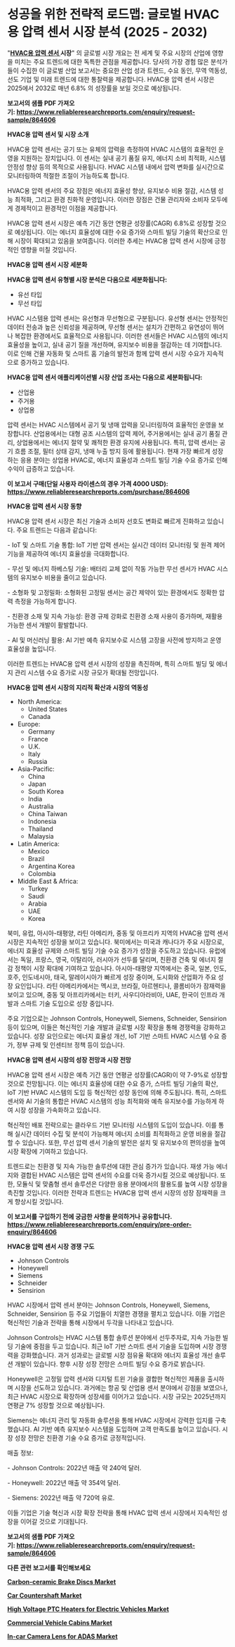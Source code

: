 <p><h1>성공을 위한 전략적 로드맵: 글로벌 HVAC용 압력 센서 시장 분석 (2025 - 2032)</h1></p><p>"<strong><a href="https://www.reliableresearchreports.com/pressure-sensors-for-hvac-r864606?utm_campaign=106&utm_medium=7&utm_source=Github&utm_content=ia&utm_term=24012025&utm_id=pressure-sensors-for-hvac">HVAC용 압력 센서&nbsp;</a></strong><strong>시장</strong>" 의 글로벌 시장 개요는 전 세계 및 주요 시장의 산업에 영향을 미치는 주요 트렌드에 대한 독특한 관점을 제공합니다. 당사의 가장 경험 많은 분석가들이 수집한 이 글로벌 산업 보고서는 중요한 산업 성과 트렌드, 수요 동인, 무역 역동성, 선도 기업 및 미래 트렌드에 대한 통찰력을 제공합니다. HVAC용 압력 센서 시장은 2025에서 2032로 매년 6.8% 의 성장률을 보일 것으로 예상됩니다.&nbsp;</p>
<p><strong>보고서의 샘플 PDF 가져오기:&nbsp;<a href="https://www.reliableresearchreports.com/enquiry/request-sample/864606?utm_campaign=106&utm_medium=7&utm_source=Github&utm_content=ia&utm_term=24012025&utm_id=pressure-sensors-for-hvac">https://www.reliableresearchreports.com/enquiry/request-sample/864606</a></strong></p>
<p><strong>HVAC용 압력 센서 및 시장 소개</strong></p>
<p><p>HVAC용 압력 센서는 공기 또는 유체의 압력을 측정하여 HVAC 시스템의 효율적인 운영을 지원하는 장치입니다. 이 센서는 실내 공기 품질 유지, 에너지 소비 최적화, 시스템 안정성 향상 등의 목적으로 사용됩니다. HVAC 시스템 내에서 압력 변화를 실시간으로 모니터링하여 적절한 조절이 가능하도록 합니다.  </p><p>HVAC용 압력 센서의 주요 장점은 에너지 효율성 향상, 유지보수 비용 절감, 시스템 성능 최적화, 그리고 환경 친화적 운영입니다. 이러한 장점은 건물 관리자와 소비자 모두에게 경제적이고 환경적인 이점을 제공합니다.  </p><p>HVAC용 압력 센서 시장은 예측 기간 동안 연평균 성장률(CAGR) 6.8%로 성장할 것으로 예상됩니다. 이는 에너지 효율성에 대한 수요 증가와 스마트 빌딩 기술의 확산으로 인해 시장이 확대되고 있음을 보여줍니다. 이러한 추세는 HVAC용 압력 센서 시장에 긍정적인 영향을 미칠 것입니다.</p></p>
<p><strong>HVAC용 압력 센서 시장 세분화</strong></p>
<p><strong>HVAC용 압력 센서 유형별 시장 분석은 다음으로 세분화됩니다:</strong></p>
<p><ul><li>유선 타입</li><li>무선 타입</li></ul></p>
<p><p>HVAC 시스템용 압력 센서는 유선형과 무선형으로 구분됩니다. 유선형 센서는 안정적인 데이터 전송과 높은 신뢰성을 제공하며, 무선형 센서는 설치가 간편하고 유연성이 뛰어나 복잡한 환경에서도 효율적으로 사용됩니다. 이러한 센서들은 HVAC 시스템의 에너지 효율성을 높이고, 실내 공기 질을 개선하며, 유지보수 비용을 절감하는 데 기여합니다. 이로 인해 건물 자동화 및 스마트 홈 기술의 발전과 함께 압력 센서 시장 수요가 지속적으로 증가하고 있습니다.</p></p>
<p><strong>HVAC용 압력 센서 애플리케이션별 시장 산업 조사는 다음으로 세분화됩니다:</strong></p>
<p><ul><li>산업용</li><li>주거용</li><li>상업용</li></ul></p>
<p><p>압력 센서는 HVAC 시스템에서 공기 및 냉매 압력을 모니터링하여 효율적인 운영을 보장합니다. 산업용에서는 대형 공조 시스템의 압력 제어, 주거용에서는 실내 공기 품질 관리, 상업용에서는 에너지 절약 및 쾌적한 환경 유지에 사용됩니다. 특히, 압력 센서는 공기 흐름 조절, 필터 상태 감지, 냉매 누출 방지 등에 활용됩니다. 현재 가장 빠르게 성장하는 응용 분야는 상업용 HVAC로, 에너지 효율성과 스마트 빌딩 기술 수요 증가로 인해 수익이 급증하고 있습니다.</p></p>
<p><strong>이 보고서 구매(단일 사용자 라이센스의 경우 가격 4000 USD): <a href="https://www.reliableresearchreports.com/purchase/864606?utm_campaign=106&utm_medium=7&utm_source=Github&utm_content=ia&utm_term=24012025&utm_id=pressure-sensors-for-hvac">https://www.reliableresearchreports.com/purchase/864606</a></strong></p>
<p><strong>HVAC용 압력 센서 시장 동향</strong></p>
<p><p>HVAC용 압력 센서 시장은 최신 기술과 소비자 선호도 변화로 빠르게 진화하고 있습니다. 주요 트렌드는 다음과 같습니다:</p><p>- IoT 및 스마트 기술 통합: IoT 기반 압력 센서는 실시간 데이터 모니터링 및 원격 제어 기능을 제공하여 에너지 효율성을 극대화합니다.  </p><p>- 무선 및 에너지 하베스팅 기술: 배터리 교체 없이 작동 가능한 무선 센서가 HVAC 시스템의 유지보수 비용을 줄이고 있습니다.  </p><p>- 소형화 및 고정밀화: 소형화된 고정밀 센서는 공간 제약이 있는 환경에서도 정확한 압력 측정을 가능하게 합니다.  </p><p>- 친환경 소재 및 지속 가능성: 환경 규제 강화로 친환경 소재 사용이 증가하며, 재활용 가능한 센서 개발이 활발합니다.  </p><p>- AI 및 머신러닝 활용: AI 기반 예측 유지보수로 시스템 고장을 사전에 방지하고 운영 효율성을 높입니다.  </p><p>이러한 트렌드는 HVAC용 압력 센서 시장의 성장을 촉진하며, 특히 스마트 빌딩 및 에너지 관리 시스템 수요 증가로 시장 규모가 확대될 전망입니다.</p></p>
<p><strong>HVAC용 압력 센서 시장의 지리적 확산과 시장의 역동성</strong></p>
<p><ul>
    <li>
        North America:
        <ul>
            <li>United States</li>
            <li>Canada</li>
        </ul>
    </li>
    <li>
        Europe:
        <ul>
            <li>Germany</li>
            <li>France</li>
            <li>U.K.</li>
            <li>Italy</li>
            <li>Russia</li>
        </ul>
    </li>
    <li>
        Asia-Pacific:
        <ul>
            <li>China</li>
            <li>Japan</li>
            <li>South Korea</li>
            <li>India</li>
            <li>Australia</li>
            <li>China Taiwan</li>
            <li>Indonesia</li>
            <li>Thailand</li>
            <li>Malaysia</li>
        </ul>
    </li>
    <li>
        Latin America:
        <ul>
            <li>Mexico</li>
            <li>Brazil</li>
            <li>Argentina Korea</li>
            <li>Colombia</li>
        </ul>
    </li>
    <li>
        Middle East & Africa:
        <ul>
            <li>Turkey</li>
            <li>Saudi</li>
            <li>Arabia</li>
            <li>UAE</li>
            <li>Korea</li>
        </ul>
    </li>
    </ul></p>
<p><p>북미, 유럽, 아시아-태평양, 라틴 아메리카, 중동 및 아프리카 지역의 HVAC용 압력 센서 시장은 지속적인 성장을 보이고 있습니다. 북미에서는 미국과 캐나다가 주요 시장으로, 에너지 효율성 규제와 스마트 빌딩 기술 수요 증가가 성장을 주도하고 있습니다. 유럽에서는 독일, 프랑스, 영국, 이탈리아, 러시아가 선두를 달리며, 친환경 건축 및 에너지 절감 정책이 시장 확대에 기여하고 있습니다. 아시아-태평양 지역에서는 중국, 일본, 인도, 호주, 인도네시아, 태국, 말레이시아가 빠르게 성장 중이며, 도시화와 산업화가 주요 성장 요인입니다. 라틴 아메리카에서는 멕시코, 브라질, 아르헨티나, 콜롬비아가 잠재력을 보이고 있으며, 중동 및 아프리카에서는 터키, 사우디아라비아, UAE, 한국이 인프라 개발과 스마트 기술 도입으로 성장 중입니다.</p><p>주요 기업으로는 Johnson Controls, Honeywell, Siemens, Schneider, Sensirion 등이 있으며, 이들은 혁신적인 기술 개발과 글로벌 시장 확장을 통해 경쟁력을 강화하고 있습니다. 성장 요인으로는 에너지 효율성 개선, IoT 기반 스마트 HVAC 시스템 수요 증가, 정부 규제 및 인센티브 정책 등이 있습니다.</p></p>
<p><strong>HVAC용 압력 센서 시장의 성장 전망과 시장 전망</strong></p>
<p><p>HVAC용 압력 센서 시장은 예측 기간 동안 연평균 성장률(CAGR)이 약 7-9%로 성장할 것으로 전망됩니다. 이는 에너지 효율성에 대한 수요 증가, 스마트 빌딩 기술의 확산, IoT 기반 HVAC 시스템의 도입 등 혁신적인 성장 동인에 의해 주도됩니다. 특히, 스마트 센서와 AI 기술의 통합은 HVAC 시스템의 성능 최적화와 예측 유지보수를 가능하게 하여 시장 성장을 가속화하고 있습니다.</p><p>혁신적인 배포 전략으로는 클라우드 기반 모니터링 시스템의 도입이 있습니다. 이를 통해 실시간 데이터 수집 및 분석이 가능해져 에너지 소비를 최적화하고 운영 비용을 절감할 수 있습니다. 또한, 무선 압력 센서 기술의 발전은 설치 및 유지보수의 편의성을 높여 시장 확장에 기여하고 있습니다.</p><p>트렌드로는 친환경 및 지속 가능한 솔루션에 대한 관심 증가가 있습니다. 재생 가능 에너지와 결합된 HVAC 시스템은 압력 센서의 수요를 더욱 증가시킬 것으로 예상됩니다. 또한, 모듈식 및 맞춤형 센서 솔루션은 다양한 응용 분야에서의 활용도를 높여 시장 성장을 촉진할 것입니다. 이러한 전략과 트렌드는 HVAC용 압력 센서 시장의 성장 잠재력을 크게 향상시킬 것입니다.</p></p>
<p><strong>이 보고서를 구입하기 전에 궁금한 사항을 문의하거나 공유합니다. <a href="https://www.reliableresearchreports.com/enquiry/pre-order-enquiry/864606?utm_campaign=106&utm_medium=7&utm_source=Github&utm_content=ia&utm_term=24012025&utm_id=pressure-sensors-for-hvac">https://www.reliableresearchreports.com/enquiry/pre-order-enquiry/864606</a></strong></p>
<p><strong>HVAC용 압력 센서 시장 경쟁 구도</strong></p>
<p><ul><li>Johnson Controls</li><li>Honeywell</li><li>Siemens</li><li>Schneider</li><li>Sensirion</li></ul></p>
<p><p>HVAC 시장에서 압력 센서 분야는 Johnson Controls, Honeywell, Siemens, Schneider, Sensirion 등 주요 기업들이 치열한 경쟁을 펼치고 있습니다. 이들 기업은 혁신적인 기술과 전략을 통해 시장에서 두각을 나타내고 있습니다.</p><p>Johnson Controls는 HVAC 시스템 통합 솔루션 분야에서 선두주자로, 지속 가능한 빌딩 기술에 중점을 두고 있습니다. 최근 IoT 기반 스마트 센서 기술을 도입하며 시장 경쟁력을 강화했습니다. 과거 성과로는 글로벌 시장 점유율 확대와 에너지 효율성 개선 솔루션 개발이 있습니다. 향후 시장 성장 전망은 스마트 빌딩 수요 증가로 밝습니다.</p><p>Honeywell은 고정밀 압력 센서와 디지털 트윈 기술을 결합한 혁신적인 제품을 출시하며 시장을 선도하고 있습니다. 과거에는 항공 및 산업용 센서 분야에서 강점을 보였으나, 최근 HVAC 시장으로 확장하며 성장세를 이어가고 있습니다. 시장 규모는 2025년까지 연평균 7% 성장할 것으로 예상됩니다.</p><p>Siemens는 에너지 관리 및 자동화 솔루션을 통해 HVAC 시장에서 강력한 입지를 구축했습니다. AI 기반 예측 유지보수 시스템을 도입하며 고객 만족도를 높이고 있습니다. 시장 성장 전망은 친환경 기술 수요 증가로 긍정적입니다.</p><p>매출 정보:</p><p>- Johnson Controls: 2022년 매출 약 240억 달러.</p><p>- Honeywell: 2022년 매출 약 354억 달러.</p><p>- Siemens: 2022년 매출 약 720억 유로.</p><p>이들 기업은 기술 혁신과 시장 확장 전략을 통해 HVAC 압력 센서 시장에서 지속적인 성장을 이어갈 것으로 기대됩니다.</p></p>
<p><strong>보고서의 샘플 PDF 가져오기:&nbsp;<a href="https://www.reliableresearchreports.com/enquiry/request-sample/864606?utm_campaign=106&utm_medium=7&utm_source=Github&utm_content=ia&utm_term=24012025&utm_id=pressure-sensors-for-hvac">https://www.reliableresearchreports.com/enquiry/request-sample/864606</a></strong></p>
<p><strong></strong></p>
<p><strong></strong></p>
<p><strong></strong></p>
<p><strong></strong></p>
<p><strong>다른 관련 보고서를 확인해보세요</strong></p>
<p><strong><p><a href="https://github.com/dmitriyvo6rog/Market-Research-Report-List-1/blob/main/carbon-ceramic-brake-discs-market.md?utm_campaign=106&utm_medium=7&utm_source=Github&utm_content=ia&utm_term=24012025&utm_id=pressure-sensors-for-hvac">Carbon-ceramic Brake Discs Market</a></p><p><a href="https://github.com/risingtrista99259/Market-Research-Report-List-1/blob/main/car-countershaft-market.md?utm_campaign=106&utm_medium=7&utm_source=Github&utm_content=ia&utm_term=24012025&utm_id=pressure-sensors-for-hvac">Car Countershaft Market</a></p><p><a href="https://github.com/petbigbeepjn/Market-Research-Report-List-1/blob/main/high-voltage-ptc-heaters-for-electric-vehicles-market.md?utm_campaign=106&utm_medium=7&utm_source=Github&utm_content=ia&utm_term=24012025&utm_id=pressure-sensors-for-hvac">High Voltage PTC Heaters for Electric Vehicles Market</a></p><p><a href="https://github.com/birnbaumbulah0/Market-Research-Report-List-1/blob/main/commercial-vehicle-cabins-market.md?utm_campaign=106&utm_medium=7&utm_source=Github&utm_content=ia&utm_term=24012025&utm_id=pressure-sensors-for-hvac">Commercial Vehicle Cabins Market</a></p><p><a href="https://github.com/luckyshygirl/Market-Research-Report-List-7/blob/main/in-car-camera-lens-for-adas-market.md?utm_campaign=106&utm_medium=7&utm_source=Github&utm_content=ia&utm_term=24012025&utm_id=pressure-sensors-for-hvac">In-car Camera Lens for ADAS Market</a></p></strong></p>
<p></p>